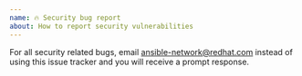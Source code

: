 ```yaml
---
name: 🔥 Security bug report
about: How to report security vulnerabilities
---
```


For all security related bugs, email ansible-network@redhat.com instead of using this issue tracker and you will receive a prompt response.
